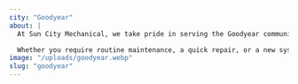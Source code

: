 ```yaml
---
city: "Goodyear"
about: |
  At Sun City Mechanical, we take pride in serving the Goodyear community with top-quality HVAC services. Our experienced team is dedicated to ensuring your home stays comfortable all year round, providing reliable heating, cooling, and air quality solutions tailored to the needs of Goodyear residents.

  Whether you require routine maintenance, a quick repair, or a new system installation, our skilled technicians are here to assist. We’re here to help keep your Goodyear home running efficiently, so you can enjoy a comfortable and stress-free environment year-round.
image: "/uploads/goodyear.webp"
slug: "goodyear"
---
```

